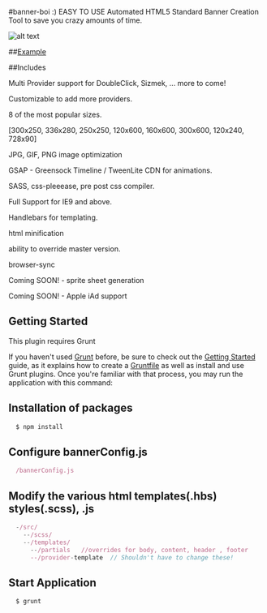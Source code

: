 #banner-boi   :)
EASY TO USE Automated HTML5 Standard Banner Creation Tool to save you crazy amounts of time.

![alt text](https://github.com/leedium/banner-boi/blob/master/files.png "Files")

##[Example](http://banner-boi.leedium.com)

##Includes

Multi Provider support for DoubleClick, Sizmek, ... more to come!

Customizable to add more providers.

8 of the most popular sizes.

[300x250, 336x280, 250x250, 120x600, 160x600, 300x600, 120x240, 728x90]

JPG, GIF, PNG image optimization

GSAP - Greensock Timeline / TweenLite CDN for animations.

SASS, css-pleeease, pre post css compiler.

Full Support for IE9 and above.

Handlebars for templating.

html minification

ability to override master version.

browser-sync

Coming SOON! - sprite sheet generation

Coming SOON! - Apple iAd support


## Getting Started
This plugin requires Grunt

If you haven't used [Grunt](http://gruntjs.com/) before, be sure to check out the [Getting Started](http://gruntjs.com/getting-started) guide, as it explains how to create a [Gruntfile](http://gruntjs.com/sample-gruntfile) as well as install and use Grunt plugins. Once you're familiar with that process, you may run the application with this command:

## Installation of packages

```js
  $ npm install
```

## Configure bannerConfig.js
```js
  /bannerConfig.js
```

## Modify the various html templates(.hbs) styles(.scss), .js
```js
  -/src/
    --/scss/
    --/templates/
      --/partials   //overrides for body, content, header , footer
      --/provider-template  // Shouldn't have to change these!
```

## Start Application
```js
  $ grunt
```


